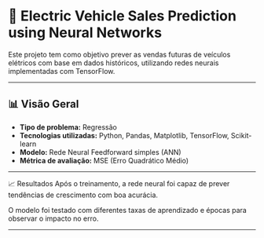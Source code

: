 # 🚗 Electric Vehicle Sales Prediction using Neural Networks

Este projeto tem como objetivo prever as vendas futuras de veículos elétricos com base em dados históricos, utilizando redes neurais implementadas com TensorFlow.

---

## 📊 Visão Geral

- **Tipo de problema:** Regressão
- **Tecnologias utilizadas:** Python, Pandas, Matplotlib, TensorFlow, Scikit-learn
- **Modelo:** Rede Neural Feedforward simples (ANN)
- **Métrica de avaliação:** MSE (Erro Quadrático Médio)

---

📈 Resultados
Após o treinamento, a rede neural foi capaz de prever tendências de crescimento com boa acurácia.

O modelo foi testado com diferentes taxas de aprendizado e épocas para observar o impacto no erro.

---
